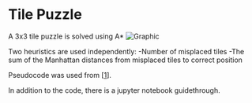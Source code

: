 # Tile Puzzle

A 3x3 tile puzzle is solved using A*
![Graphic](http://classes.engr.oregonstate.edu/eecs/spring2012/cs331/assignments/programming1/tilepuzzle.JPG)

Two heuristics are used independently:
-Number of misplaced tiles
-The sum of the Manhattan distances from misplaced tiles to correct position

Pseudocode was used from [[1](https://en.wikipedia.org/wiki/A*_search_algorithm)].

In addition to the code, there is a jupyter notebook guidethrough.
